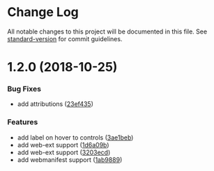 # Change Log

All notable changes to this project will be documented in this file. See [standard-version](https://github.com/conventional-changelog/standard-version) for commit guidelines.

<a name="1.2.0"></a>
# 1.2.0 (2018-10-25)


### Bug Fixes

* add attributions ([23ef435](https://gitlab.com/tmorin/imzer/commit/23ef435))


### Features

* add label on hover to controls ([3ae1beb](https://gitlab.com/tmorin/imzer/commit/3ae1beb))
* add web-ext support ([1d6a09b](https://gitlab.com/tmorin/imzer/commit/1d6a09b))
* add web-ext support ([3203ecd](https://gitlab.com/tmorin/imzer/commit/3203ecd))
* add webmanifest support ([1ab9889](https://gitlab.com/tmorin/imzer/commit/1ab9889))
